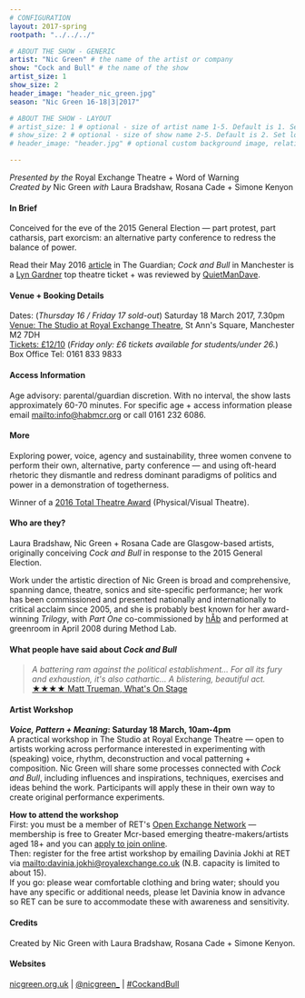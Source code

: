 ```yaml
---
# CONFIGURATION
layout: 2017-spring
rootpath: "../../../"

# ABOUT THE SHOW - GENERIC
artist: "Nic Green" # the name of the artist or company
show: "Cock and Bull" # the name of the show
artist_size: 1
show_size: 2
header_image: "header_nic_green.jpg"    
season: "Nic Green 16-18|3|2017"

# ABOUT THE SHOW - LAYOUT
# artist_size: 1 # optional - size of artist name 1-5. Default is 1. Set longer names to lower values
# show_size: 2 # optional - size of show name 2-5. Default is 2. Set longer names to lower values
# header_image: "header.jpg" # optional custom background image, relative to current page

---
```

*Presented by the* Royal Exchange Theatre + Word of Warning<br>*Created by* Nic Green *with* Laura Bradshaw, Rosana Cade + Simone Kenyon         
         
#### In Brief       
Conceived for the eve of the 2015 General Election — part protest, part catharsis, part exorcism: an alternative party conference to redress the balance of power.           
         
Read their May 2016 <a href="http://www.theguardian.com/stage/2016/may/17/cock-and-bull-political-slogans-rosana-cade-laura-bradshaw-nic-green" target="_blank">article</a> in The Guardian; *Cock and Bull* in Manchester is a <a href="theguardian.com/stage/theatreblog/2017/mar/13/plan-your-weeks-theatre-top-tickets-david-tennant-don-juan" target="_blank">Lyn Gardner</a> top theatre ticket + was reviewed by <a href="http://quietmandave.co.uk/2017/03/cock-and-bull" target="_blank">QuietManDave</a>.        
         
#### Venue + Booking Details        
Dates: (*Thursday 16 / Friday 17 sold-out*) Saturday 18 March 2017, 7.30pm        
<a href="http://www.royalexchange.co.uk/where-how-to-find-us" target="_blank">Venue: The Studio at Royal Exchange Theatre</a>, St Ann's Square, Manchester M2 7DH             
<a href="http://www.royalexchange.co.uk/whats-on-and-tickets/cock-and-bull" target="_blank">Tickets: £12/10</a> (*Friday only: £6 tickets available for students/under 26.*)         
Box Office Tel: 0161 833 9833         
         
#### Access Information        
Age advisory: parental/guardian discretion. With no interval, the show lasts approximately 60-70 minutes. For specific age + access information please email <mailto:info@habmcr.org> or call 0161 232 6086.     
             
#### More             
Exploring power, voice, agency and sustainability, three women convene to perform their own, alternative, party conference — and using oft-heard rhetoric they dismantle and redress dominant paradigms of politics and power in a demonstration of togetherness.        
        
Winner of a <a href="http://www.edfringe.com/media/award-winners#Total" target="_blank">2016 Total Theatre Award</a> (Physical/Visual Theatre).        
        
#### Who are they?     
Laura Bradshaw, Nic Green + Rosana Cade are Glasgow-based artists, originally conceiving *Cock and Bull* in response to the 2015 General Election.         
           
Work under the artistic direction of Nic Green is broad and comprehensive, spanning dance, theatre, sonics and site-specific performance; her work has been commissioned and presented nationally and internationally to critical acclaim since 2005, and she is probably best known for her award-winning *Trilogy*, with *Part One* co-commissioned by [hÅb](/hab) and performed at greenroom in April 2008 during Method Lab.           
         
#### What people have said about *Cock and Bull*         
>*A battering ram against the political establishment… For all its fury and exhaustion, it's also cathartic… A blistering, beautiful act.*<br><a href="http://www.whatsonstage.com/edinburgh-theatre/reviews/cock-and-bull-forest-fringe-festival-nic-green_41533.html" target="_blank">★★★★ Matt Trueman, What's On Stage</a>        
         
#### Artist Workshop         
***Voice, Pattern + Meaning*: Saturday 18 March, 10am-4pm**        
A practical workshop in The Studio at Royal Exchange Theatre — open to artists working across performance interested in experimenting with (speaking) voice, rhythm, deconstruction and vocal patterning + composition. Nic Green will share some processes connected with *Cock and Bull*, including influences and inspirations, techniques, exercises and ideas behind the work. Participants will apply these in their own way to create original performance experiments.        
        
**How to attend the workshop**        
First: you must be a member of RET's <a href="https://www.royalexchange.co.uk/open-exchange-network" target="_blank">Open Exchange Network</a> — membership is free to Greater Mcr-based emerging theatre-makers/artists aged 18+ and you can <a href="http://www.surveymonkey.co.uk/r/Open_Exchange" target="_blank">apply to join online</a>.         
Then: register for the free artist workshop by emailing Davinia Jokhi at RET via <mailto:davinia.jokhi@royalexchange.co.uk> (N.B. capacity is limited to about 15).          
If you go: please wear comfortable clothing and bring water; should you have any specific or additional needs, please let Davinia know in advance so RET can be sure to accommodate these with awareness and sensitivity.              
            
#### Credits          
Created by Nic Green with Laura Bradshaw, Rosana Cade + Simone Kenyon.        
         
#### Websites          
<a href="http://nicgreen.org.uk" target="_blank">nicgreen.org.uk</a> | <a href="http://twitter.com/nicgreen_" target="_blank">@nicgreen_</a> | <a href="http://twitter.com/hashtag/CockandBull" target="_blank">#CockandBull</a>
